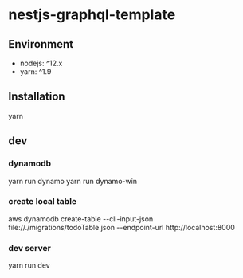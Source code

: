 # nestjs-graphql-template

## Environment
* nodejs: ^12.x
* yarn: ^1.9

## Installation
yarn

## dev

### dynamodb

yarn run dynamo
yarn run dynamo-win

### create local table

aws dynamodb create-table --cli-input-json file://./migrations/todoTable.json --endpoint-url http://localhost:8000


### dev server
yarn run dev
